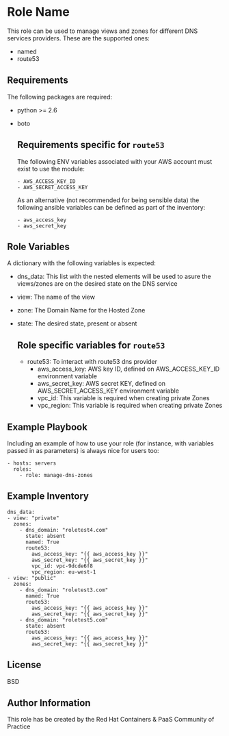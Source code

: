 Role Name
=========

This role can be used to manage views and zones for different DNS services providers. These are the supported ones:

  - named
  - route53


Requirements
------------

The following packages are required:

  - python >= 2.6
  - boto

    Requirements specific for **`route53`**
    ---------------------------------------

      The following ENV variables associated with your AWS account must exist to use the module:

        - AWS_ACCESS_KEY_ID
        - AWS_SECRET_ACCESS_KEY

      As an alternative (not recommended for being sensible data) the following ansible variables can be defined as part of the inventory:

        - aws_access_key
        - aws_secret_key

Role Variables
--------------

A dictionary with the following variables is expected:

  - dns_data: This list with the nested elements will be used to asure the views/zones are on the desired state on the DNS service
  - view: The name of the view
  - zone: The Domain Name for the Hosted Zone
  - state: The desired state, present or absent

    Role specific variables for **`route53`**
    -----------------------------------------
    - route53: To interact with route53 dns provider
      - aws_access_key: AWS key ID, defined on AWS_ACCESS_KEY_ID environment variable
      - aws_secret_key: AWS secret KEY, defined on AWS_SECRET_ACCESS_KEY environment variable
      - vpc_id: This variable is required when creating private Zones
      - vpc_region: This variable is required when creating private Zones





Example Playbook
----------------

Including an example of how to use your role (for instance, with variables passed in as parameters) is always nice for users too:

```
- hosts: servers
  roles:
    - role: manage-dns-zones
```

Example Inventory
-----------------

```
dns_data:
- view: "private"
  zones:
    - dns_domain: "roletest4.com"
      state: absent
      named: True
      route53:
        aws_access_key: "{{ aws_access_key }}"
        aws_secret_key: "{{ aws_secret_key }}"
        vpc_id: vpc-9dcde6f8
        vpc_region: eu-west-1
- view: "public"
  zones:
    - dns_domain: "roletest3.com"
      named: True
      route53:
        aws_access_key: "{{ aws_access_key }}"
        aws_secret_key: "{{ aws_secret_key }}"
    - dns_domain: "roletest5.com"
      state: absent
      route53:
        aws_access_key: "{{ aws_access_key }}"
        aws_secret_key: "{{ aws_secret_key }}"
```

License
-------

BSD

Author Information
------------------

This role has be created by the Red Hat Containers & PaaS Community of Practice
